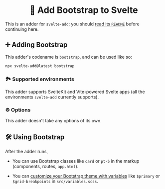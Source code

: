 <h1 align="center">📗 Add Bootstrap to Svelte</h1>

This is an adder for `svelte-add`; you should [read its `README`](https://github.com/svelte-add/svelte-add#readme) before continuing here.

## ➕ Adding Bootstrap

This adder's codename is `bootstrap`, and can be used like so:

```sh
npx svelte-add@latest bootstrap
```

### 🏞 Supported environments

This adder supports SvelteKit and Vite-powered Svelte apps (all the environments `svelte-add` currently supports).

### ⚙️ Options

This adder doesn't take any options of its own.

## 🛠 Using Bootstrap

After the adder runs,

- You can use Bootstrap classes like `card` or `pt-5` in the markup (components, routes, `app.html`).

- You can [customize your Bootstrap theme with variables](https://getbootstrap.com/docs/5.1/customize/sass/) like `$primary` or `$grid-breakpoints` in `src/variables.scss`.
